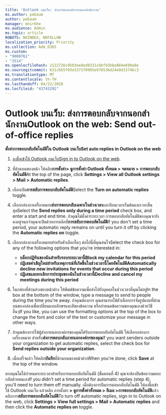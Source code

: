 ```yaml
---
title: 'Outlook บนเว็บ: ส่งการตอบกลับจากนอกสํานักงาน'
ms.author: pebaum
author: pebaum
manager: mnirkhe
ms.audience: Admin
ms.topic: article
ROBOTS: NOINDEX, NOFOLLOW
localization_priority: Priority
ms.collection: Adm_O365
ms.custom:
- "9000761"
- "3514"
ms.openlocfilehash: 2122726c0503ee8ed8331cbbfd3bbe884e690a0e
ms.sourcegitcommit: 631cbb5f03e5371f0995e976536d24e9d13746c3
ms.translationtype: MT
ms.contentlocale: th-TH
ms.lasthandoff: 04/22/2020
ms.locfileid: "43743292"
---
```

# <a name="outlook-on-the-web-send-out-of-office-replies"></a><span data-ttu-id="03606-102">Outlook บนเว็บ: ส่งการตอบกลับจากนอกสํานักงาน</span><span class="sxs-lookup"><span data-stu-id="03606-102">Outlook on the web: Send out-of-office replies</span></span>

<span data-ttu-id="03606-103">**ตั้งค่าการตอบกลับอัตโนมัติใน Outlook บนเว็บ**</span><span class="sxs-lookup"><span data-stu-id="03606-103">**Set auto replies in Outlook on the web**</span></span>

1. <span data-ttu-id="03606-104">[ลงชื่อเข้าใช้ Outlook บนเว็บ](https://support.office.com/article/how-to-sign-in-to-outlook-on-the-web-763fab4d-0138-4814-b450-37fc286bcb79)</span><span class="sxs-lookup"><span data-stu-id="03606-104">[Sign in to Outlook on the web](https://support.office.com/article/how-to-sign-in-to-outlook-on-the-web-763fab4d-0138-4814-b450-37fc286bcb79).</span></span>

2. <span data-ttu-id="03606-105">ที่ด้านบนของหน้า ให้คลิก**การตั้งค่า> ดูการตั้งค่า Outlook ทั้งหมด > จดหมาย > การตอบกลับอัตโนมัติ**</span><span class="sxs-lookup"><span data-stu-id="03606-105">At the top of the page, click **Settings > View all Outlook settings > Mail > Automatic replies**.</span></span>

3. <span data-ttu-id="03606-106">เลือกเปิด**การสลับการตอบกลับอัตโนมัติ**</span><span class="sxs-lookup"><span data-stu-id="03606-106">Select the **Turn on automatic replies** toggle.</span></span>

4. <span data-ttu-id="03606-107">เลือกกล่องกาเครื่องหมาย**ส่งการตอบกลับเฉพาะในช่วงเวลา**และป้อนเวลาเริ่มต้นและเวลาสิ้นสุด</span><span class="sxs-lookup"><span data-stu-id="03606-107">Select the **Send replies only during a time period** check box, and enter a start and end time.</span></span> <span data-ttu-id="03606-108">ถ้าคุณไม่ตั้งค่าระยะเวลา การตอบกลับอัตโนมัติของคุณจะยังคงอยู่จนกว่าคุณจะปิดด้วยการคลิกที่**การสลับการตอบอัตโนมัติ**</span><span class="sxs-lookup"><span data-stu-id="03606-108">If you don't set a time period, your automatic reply remains on until you turn it off by clicking the **Automatic replies on** toggle.</span></span>

5. <span data-ttu-id="03606-109">เลือกกล่องกาเครื่องหมายสําหรับตัวเลือกใดๆ ต่อไปนี้ที่คุณสนใจ</span><span class="sxs-lookup"><span data-stu-id="03606-109">Select the check box for any of the following options that you're interested in:</span></span>
    - <span data-ttu-id="03606-110">**บล็อกปฏิทินของฉันสําหรับรอบระยะเวลานี้**</span><span class="sxs-lookup"><span data-stu-id="03606-110">**Block my calendar for this period**</span></span>
    - <span data-ttu-id="03606-111">**ปฏิเสธคําเชิญใหม่สําหรับเหตุการณ์ที่เกิดขึ้นในช่วงเวลานี้โดยอัตโนมัติ**</span><span class="sxs-lookup"><span data-stu-id="03606-111">**Automatically decline new invitations for events that occur during this period**</span></span>
    - <span data-ttu-id="03606-112">**ปฏิเสธและยกเลิกการประชุมของฉันในช่วงเวลานี้**</span><span class="sxs-lookup"><span data-stu-id="03606-112">**Decline and cancel my meetings during this period**</span></span>

6. <span data-ttu-id="03606-113">ในกล่องที่ด้านล่างของหน้าต่าง ให้พิมพ์ข้อความเพื่อส่งไปยังบุคคลในช่วงเวลาที่คุณไม่อยู่</span><span class="sxs-lookup"><span data-stu-id="03606-113">In the box at the bottom of the window, type a message to send to people during the time you're away.</span></span> <span data-ttu-id="03606-114">ถ้าคุณต้องการ คุณสามารถใช้ตัวเลือกการจัดรูปแบบที่ด้านบนของกล่องเพื่อเปลี่ยนแบบอักษรและสีของข้อความ หรือกําหนดข้อความของคุณเองด้วยวิธีอื่นๆ</span><span class="sxs-lookup"><span data-stu-id="03606-114">If you like, you can use the formatting options at the top of the box to change the font and color of the text or customize your message in other ways.</span></span>

7. <span data-ttu-id="03606-115">ถ้าคุณต้องการให้ผู้ส่งภายนอกองค์กรของคุณได้รับการตอบกลับอัตโนมัติ ให้เลือกกล่องกาเครื่องหมาย สําหรับ**ส่งการตอบกลับภายนอกองค์กรของคุณ**</span><span class="sxs-lookup"><span data-stu-id="03606-115">If you want senders outside your organization to get automatic replies, select the check box for **Send replies outside your organization**.</span></span>

8. <span data-ttu-id="03606-116">เมื่อเสร็จแล้ว ให้คลิก**บันทึก**ที่ด้านบนของหน้าต่าง</span><span class="sxs-lookup"><span data-stu-id="03606-116">When you're done, click **Save** at the top of the window.</span></span>

<span data-ttu-id="03606-117">หากคุณไม่ได้กําหนดระยะเวลาสําหรับการตอบกลับอัตโนมัติ (ขั้นตอนที่ 4) คุณจะต้องปิดข้อความตอบกลับด้วยตนเอง</span><span class="sxs-lookup"><span data-stu-id="03606-117">If you didn't set a time period for automatic replies (step 4), you'll need to turn them off manually.</span></span> <span data-ttu-id="03606-118">เมื่อต้องการปิดการตอบกลับอัตโนมัติ ให้ลงชื่อเข้าใช้ Outlook บนเว็บ แล้วคลิก การตั้งค่า **> ดูการตั้งค่าทั้งหมด > อีเมล >การตอบกลับอัตโนมัติ**แล้วคลิกการ**สลับการตอบกลับอัตโนมัติ**</span><span class="sxs-lookup"><span data-stu-id="03606-118">To turn off automatic replies, sign in to Outlook on the web, click **Settings > View full settings > Mail > Automatic replies** and then click the **Automatic replies on** toggle.</span></span>
